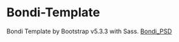 # Bondi-Template
Bondi Template by Bootstrap v5.3.3 with Sass.
[Bondi_PSD](https://www.graphberry.com/item/bondi-psd-landing-page)